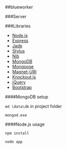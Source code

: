 ##blueworker

###Server

###Libraries

- [Node.js](http://nodejs.org/)
- [Express](http://expressjs.com/)
- [Jade](http://jade-lang.com/)
- [Stylus](http://learnboost.github.io/stylus/)
- [Nib](http://visionmedia.github.io/nib/)
- [MongoDB](http://www.mongodb.org/)
- [Mongoose](http://mongoosejs.com/)
- [Magnet-URI](https://github.com/feross/magnet-uri)
- [Knockout.js](http://knockoutjs.com/)
- [jQuery](http://jquery.com/)
- [Bootstrap](http://getbootstrap.com/)

####MongoDB setup

`md \data\db` in project folder

`mongod.exe`

####Node.js usage

`npm install`

`node app`
